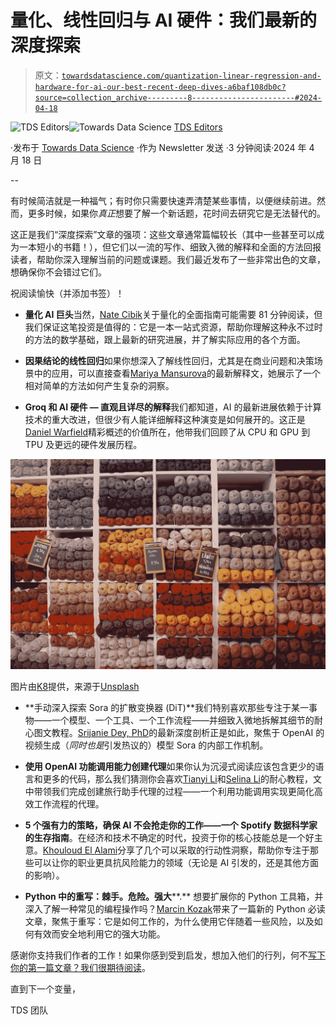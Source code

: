 # 量化、线性回归与 AI 硬件：我们最新的深度探索

> 原文：[`towardsdatascience.com/quantization-linear-regression-and-hardware-for-ai-our-best-recent-deep-dives-a6baf108db0c?source=collection_archive---------8-----------------------#2024-04-18`](https://towardsdatascience.com/quantization-linear-regression-and-hardware-for-ai-our-best-recent-deep-dives-a6baf108db0c?source=collection_archive---------8-----------------------#2024-04-18)

[](https://towardsdatascience.medium.com/?source=post_page---byline--a6baf108db0c--------------------------------)![TDS Editors](https://towardsdatascience.medium.com/?source=post_page---byline--a6baf108db0c--------------------------------)[](https://towardsdatascience.com/?source=post_page---byline--a6baf108db0c--------------------------------)![Towards Data Science](https://towardsdatascience.com/?source=post_page---byline--a6baf108db0c--------------------------------) [TDS Editors](https://towardsdatascience.medium.com/?source=post_page---byline--a6baf108db0c--------------------------------)

·发布于 [Towards Data Science](https://towardsdatascience.com/?source=post_page---byline--a6baf108db0c--------------------------------) ·作为 Newsletter 发送 ·3 分钟阅读·2024 年 4 月 18 日

--

有时候简洁就是一种福气；有时你只需要快速弄清楚某些事情，以便继续前进。然而，更多时候，如果你*真正*想要了解一个新话题，花时间去研究它是无法替代的。

这正是我们“深度探索”文章的强项：这些文章通常篇幅较长（其中一些甚至可以成为一本短小的书籍！），但它们以一流的写作、细致入微的解释和全面的方法回报读者，帮助你深入理解当前的问题或课题。我们最近发布了一些非常出色的文章，想确保你不会错过它们。

祝阅读愉快（并添加书签）！

+   **量化 AI 巨头**当然，[Nate Cibik](https://medium.com/u/82bf2304955e?source=post_page---user_mention--a6baf108db0c--------------------------------)关于量化的全面指南可能需要 81 分钟阅读，但我们保证这笔投资是值得的：它是一本一站式资源，帮助你理解这种永不过时的方法的数学基础，跟上最新的研究进展，并了解实际应用的各个方面。

+   **因果结论的线性回归**如果你想深入了解线性回归，尤其是在商业问题和决策场景中的应用，可以直接查看[Mariya Mansurova](https://medium.com/u/15a29a4fc6ad?source=post_page---user_mention--a6baf108db0c--------------------------------)的最新解释文，她展示了一个相对简单的方法如何产生复杂的洞察。

+   **Groq 和 AI 硬件 — 直观且详尽的解释**我们都知道，AI 的最新进展依赖于计算技术的重大改进，但很少有人能详细解释这种演变是如何展开的。这正是[Daniel Warfield](https://medium.com/u/bdc4072cbfdc?source=post_page---user_mention--a6baf108db0c--------------------------------)精彩概述的价值所在，他带我们回顾了从 CPU 和 GPU 到 TPU 及更远的硬件发展历程。

![](img/9ddb5617f046fd09ecdf635462078b42.png)

图片由[K8](https://unsplash.com/@_k8_?utm_source=medium&utm_medium=referral)提供，来源于[Unsplash](https://unsplash.com/?utm_source=medium&utm_medium=referral)

+   **手动深入探索 Sora 的扩散变换器 (DiT)**我们特别喜欢那些专注于某一事物——一个模型、一个工具、一个工作流程——并细致入微地拆解其细节的耐心图文教程。[Srijanie Dey, PhD](https://medium.com/u/d60d06fe8655?source=post_page---user_mention--a6baf108db0c--------------------------------)的最新深度剖析正是如此，聚焦于 OpenAI 的视频生成（*同时也是*引发热议的）模型 Sora 的内部工作机制。

+   **使用 OpenAI 功能调用能力创建代理**如果你认为沉浸式阅读应该包含更少的语言和更多的代码，那么我们猜测你会喜欢[Tianyi Li](https://medium.com/u/4092d7367010?source=post_page---user_mention--a6baf108db0c--------------------------------)和[Selina Li](https://medium.com/u/7b9ea39b0d79?source=post_page---user_mention--a6baf108db0c--------------------------------)的耐心教程，文中带领我们完成创建旅行助手代理的过程——一个利用功能调用实现更简化高效工作流程的代理。

+   **5 个强有力的策略，确保 AI 不会抢走你的工作——一个 Spotify 数据科学家的生存指南**。在经济和技术不确定的时代，投资于你的核心技能总是一个好主意。[Khouloud El Alami](https://medium.com/u/9c6a36490614?source=post_page---user_mention--a6baf108db0c--------------------------------)分享了几个可以采取的行动性洞察，帮助你专注于那些可以让你的职业更具抗风险能力的领域（无论是 AI 引发的，还是其他方面的影响）。

+   **Python 中的重写：棘手。危险。强大****.** 想要扩展你的 Python 工具箱，并深入了解一种常见的编程操作吗？[Marcin Kozak](https://medium.com/u/4762f0cff9b2?source=post_page---user_mention--a6baf108db0c--------------------------------)带来了一篇新的 Python 必读文章，聚焦于重写：它是如何工作的，为什么使用它伴随着一些风险，以及如何有效而安全地利用它的强大功能。

感谢你支持我们作者的工作！如果你感到受到启发，想加入他们的行列，何不[写下你的第一篇文章？我们很期待阅读](http://bit.ly/write-for-tds)。

直到下一个变量，

TDS 团队
